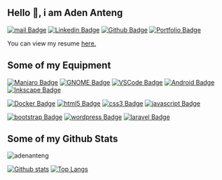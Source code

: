 <!---
adenanteng/adenanteng is a ✨ special ✨ repository because its `README.md` (this file) appears on your GitHub profile.
You can click the Preview link to take a look at your changes.
--->

## Hello 👋, i am Aden Anteng

[![mail Badge](https://img.shields.io/badge/-hey@adenanteng.com-c14438?style=for-the-badge&logo=Gmail&logoColor=white&link=mailto:hey@adenanteng.com)](mailto:hey@adenanteng.com) [![Linkedin Badge](https://img.shields.io/badge/-adenanteng-0072b1?style=for-the-badge&logo=Linkedin&logoColor=white&link=https://www.linkedin.com/in/adenanteng/)](https://www.linkedin.com/in/adenanteng/) [![Github Badge](https://img.shields.io/badge/-adenanteng-grey?style=for-the-badge&logo=github&logoColor=white&link=https://github.com/adenanteng/)](https://www.github.com/adenanteng/) 
[![Portfolio Badge](https://img.shields.io/badge/portfolio-web-blue?style=for-the-badge&link=http://cv.adenanteng.com/)](http://cv.adenanteng.com/) 

<p align='left'> You can view my resume <a href='http://cv.adenanteng.com' target=_blank><u>here</u>.</a></p>

## Some of my Equipment
[![Manjaro Badge](https://img.shields.io/badge/-Manjaro-35BF5C?style=for-the-badge&logo=Manjaro&logoColor=white)](#) 
[![GNOME Badge](https://img.shields.io/badge/-Gnome-4A86CF?style=for-the-badge&logo=GNOME&logoColor=white)](#) 
[![VSCode Badge](https://img.shields.io/badge/-VS%20Code-007ACC?style=for-the-badge&logo=Visual%20Studio%20Code&logoColor=white)](#) 
[![Android Badge](https://img.shields.io/badge/-Android-3DDC84?style=for-the-badge&logo=Android&logoColor=white)](#) 
[![Inkscape Badge](https://img.shields.io/badge/-Inkscape-000000?style=for-the-badge&logo=Inkscape&logoColor=white)](#) 

[![Docker Badge](https://img.shields.io/badge/-Docker-2496ED?style=for-the-badge&logo=Docker&logoColor=white)](#) 
[![html5 Badge](https://img.shields.io/badge/-HTML5-E34F26?style=for-the-badge&logo=html5&logoColor=white)](#) 
[![css3 Badge](https://img.shields.io/badge/-CSS3-1572B6?style=for-the-badge&logo=css3&logoColor=white)](#) 
[![javascript Badge](https://img.shields.io/badge/-JavaScript-F7DF1E?style=for-the-badge&logo=javascript&logoColor=black)](#) 

[![bootstrap Badge](https://img.shields.io/badge/-Bootstrap-563D7C?style=for-the-badge&logo=bootstrap&logoColor=white)](#) 
[![wordpress Badge](https://img.shields.io/badge/-Wordpress-21759B?style=for-the-badge&logo=Wordpress&logoColor=white)](#) 
[![laravel Badge](https://img.shields.io/badge/-Laravel-FF2D20?style=for-the-badge&logo=laravel&logoColor=white)](#) 

## Some of my Github Stats
<p align=left> <img src=https://komarev.com/ghpvc/?username=adenanteng alt=adenanteng /> </p>

[![Github stats](https://github-readme-stats.vercel.app/api?username=adenanteng&show_icons=true&include_all_commits=true)](https://github.com/adenanteng/github-readme-stats)
[![Top Langs](https://github-readme-stats.vercel.app/api/top-langs/?username=adenanteng&layout=compact)](https://github.com/adenanteng/github-readme-stats)
